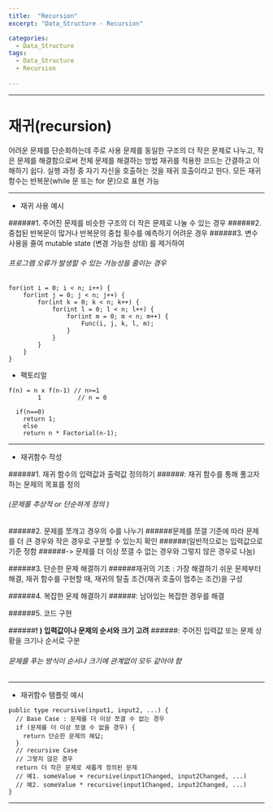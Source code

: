 ```yaml
---
title:  "Recursion"
excerpt: "Data_Structure - Recursion"

categories:
  - Data_Structure
tags:
  - Data_Structure
  - Recursion
  
---
```


***
**재귀(recursion)**
======

어려운 문제를 단순화하는데 주로 사용 
문제를 동일한 구조의 더 작은 문제로 나누고, 작은 문제를 해결함으로써 전체 문제를 해결하는 방법 
재귀를 적용한 코드는 간결하고 이해하기 쉽다. 
실행 과정 중 자기 자신을 호출하는 것을 재귀 호출이라고 한다. 
모든 재귀 함수는 반복문(while 문 또는 for 문)으로 표현 가능

***

-  재귀 사용 예시


######1. 주어진 문제를 비슷한 구조의 더 작은 문제로 나눌 수 있는 경우
######2. 중첩된 반복문이 많거나 반복문의 중첩 횟수를 예측하기 어려운 경우
######3. 변수 사용을 줄여 mutable state (변경 가능한 상태) 를 제거하여 
######    프로그램 오류가 발생할 수 있는 가능성을 줄이는 경우

```
for(int i = 0; i < n; i++) {
	for(int j = 0; j < n; j++) {
		for(int k = 0; k < n; k++) {
			for(int l = 0; l < n; l++) {
				for(int m = 0; m < n; m++) {
					Func(i, j, k, l, m);
				}
			}
		}
	}
}
```

- 팩토리얼

```
f(n) = n x f(n-1) // n>=1
        1          // n = 0

  if(n==0)
	return 1;
    else 
	return n * Factorial(n-1);
```

***

- 재귀함수 작성 

######1. 재귀 함수의 입력값과 출력값 정의하기
######: 재귀 함수를 통해 풀고자 하는 문제의 목표를 정의 
######  (문제를 추상적 or 단순하게 정의 )

######2. 문제를 쪼개고 경우의 수를 나누기
######문제를 쪼갤 기준에 따라 문제를 더 큰 경우와 작은 경우로 구분할 수 있는지 확인
######(일반적으로는 입력값으로 기준 정함
######-> 문제를 더 이상 쪼갤 수 없는 경우와 그렇지 않은 경우로 나눔)

######3. 단순한 문제 해결하기
######재귀의 기초 : 가장 해결하기 쉬운 문제부터 해결, 재귀 함수를 구현할 때, 재귀의 탈출 조건(재귀 호출이 멈추는 조건)을 구성

######4. 복잡한 문제 해결하기
######: 남아있는 복잡한 경우를 해결

######5. 코드 구현

######**! ) 입력값이나 문제의 순서와 크기 고려**
######: 주어진 입력값 또는 문제 상황을 크기나 순서로 구분
######   문제를 푸는 방식이 순서나 크기에 관계없이 모두 같아야 함

***

- 재귀함수 탬플릿 예시
```
public type recursive(input1, input2, ...) {
  // Base Case : 문제를 더 이상 쪼갤 수 없는 경우
  if (문제를 더 이상 쪼갤 수 없을 경우) {
    return 단순한 문제의 해답;
  }
  // recursive Case
  // 그렇지 않은 경우
  return 더 작은 문제로 새롭게 정의된 문제
  // 예1. someValue + recursive(input1Changed, input2Changed, ...)
  // 예2. someValue * recursive(input1Changed, input2Changed, ...)
}
```
***
